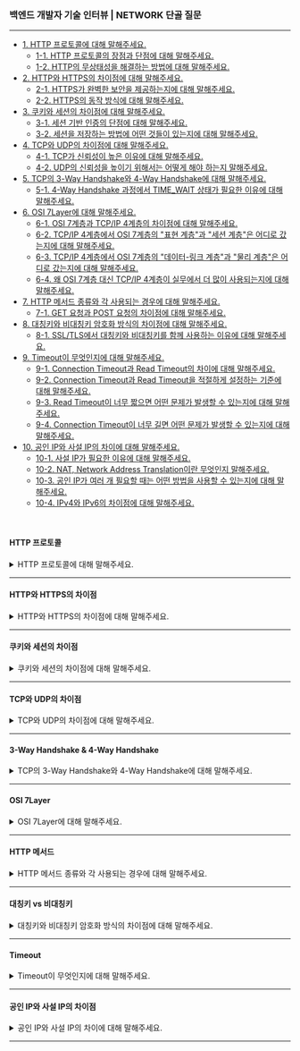 ### 백엔드 개발자 기술 인터뷰 | NETWORK 단골 질문

---

- [1. HTTP 프로토콜에 대해 말해주세요.](#http-프로토콜)
    - [1-1. HTTP 프로토콜의 장점과 단점에 대해 말해주세요.]()
    - [1-2. HTTP의 무상태성을 해결하는 방법에 대해 말해주세요.]()
- [2. HTTP와 HTTPS의 차이점에 대해 말해주세요.](#http와-https의-차이점)
    - [2-1. HTTPS가 완벽한 보안을 제공하는지에 대해 말해주세요.]()
    - [2-2. HTTPS의 동작 방식에 대해 말해주세요.]()
- [3. 쿠키와 세션의 차이점에 대해 말해주세요.](#쿠키와-세션의-차이점)
    - [3-1. 세션 기반 인증의 단점에 대해 말해주세요.]()
    - [3-2. 세션을 저장하는 방법에 어떤 것들이 있는지에 대해 말해주세요.]()
- [4. TCP와 UDP의 차이점에 대해 말해주세요.](#tcp와-udp의-차이점)
    - [4-1. TCP가 신뢰성이 높은 이유에 대해 말해주세요.]()
    - [4-2. UDP의 신뢰성을 높이기 위해서는 어떻게 해야 하는지 말해주세요.]()
- [5. TCP의 3-Way Handshake와 4-Way Handshake에 대해 말해주세요.](#3-way-handshake--4-way-handshake)
    - [5-1. 4-Way Handshake 과정에서 TIME_WAIT 상태가 필요한 이유에 대해 말해주세요.]()
- [6. OSI 7Layer에 대해 말해주세요.](#osi-7layer)
    - [6-1. OSI 7계층과 TCP/IP 4계층의 차이점에 대해 말해주세요.]()
    - [6-2. TCP/IP 4계층에서 OSI 7계층의 "표현 계층"과 "세션 계층"은 어디로 갔는지에 대해 말해주세요.]()
    - [6-3. TCP/IP 4계층에서 OSI 7계층의 "데이터-링크 계층"과 "물리 계층"은 어디로 갔는지에 대해 말해주세요.]()
    - [6-4. 왜 OSI 7계층 대신 TCP/IP 4계층이 실무에서 더 많이 사용되는지에 대해 말해주세요.]()
- [7. HTTP 메서드 종류와 각 사용되는 경우에 대해 말해주세요.](#http-메서드)
    - [7-1. GET 요청과 POST 요청의 차이점에 대해 말해주세요.]()
- [8. 대칭키와 비대칭키 암호화 방식의 차이점에 대해 말해주세요.](#대칭키-vs-비대칭키)
    - [8-1. SSL/TLS에서 대칭키와 비대칭키를 함께 사용하는 이유에 대해 말해주세요.]()
- [9. Timeout이 무엇인지에 대해 말해주세요.](#timeout)
    - [9-1. Connection Timeout과 Read Timeout의 차이에 대해 말해주세요.]()
    - [9-2. Connection Timeout과 Read Timeout을 적절하게 설정하는 기준에 대해 말해주세요.]()
    - [9-3. Read Timeout이 너무 짧으면 어떤 문제가 발생할 수 있는지에 대해 말해주세요.]()
    - [9-4. Connection Timeout이 너무 길면 어떤 문제가 발생할 수 있는지에 대해 말해주세요.]()
- [10. 공인 IP와 사설 IP의 차이에 대해 말해주세요.](#공인-ip와-사설-ip의-차이점)
    - [10-1. 사설 IP가 필요한 이유에 대해 말해주세요.]()
    - [10-2. NAT, Network Address Translation이란 무엇인지 말해주세요.]()
    - [10-3. 공인 IP가 여러 개 필요할 때는 어떤 방법을 사용할 수 있는지에 대해 말해주세요.]()
    - [10-4. IPv4와 IPv6의 차이점에 대해 말해주세요.]()

<br>

#### HTTP 프로토콜

<details>
<summary>HTTP 프로토콜에 대해 말해주세요.</summary>

- HTTP(HyperText Transfer Protocol)는 클라이언트와 서버 간에 HTML 문서를 주고받기 위한 프로토콜로, 주로 웹 브라우저와 웹 서버 간 통신에서 사용된다.
- Stateless(무상태성) 특징을 가지며, 클라이언트의 요청에 대해 서버가 응답을 반환하는 방식으로 동작한다.
    - Stateless(무상태성): HTTP는 이전 요청에 대한 정보를 유지하지 않는다. 즉, 각 요청이 독립적으로 처리된다.
    - Connectionless(비연결성): 서버는 클라이언트의 요청을 처리한 후 연결을 종료한다. 요청할 때마다 새로 연결이 이루어진다.

<details>
<summary>⁉️ HTTP 프로토콜의 장점과 단점에 대해 말해주세요.</summary>

- HTTP 프로토콜 장점:
    - 간단한 설계: 요청과 응답의 단순한 구조 덕분에 개발 및 유지보수가 용이하다.
    - 확장성: 클라이언트와 서버가 독립적이므로 다양한 기기에서 사용할 수 있다.


- HTTP 프로토콜 단점:
    - 상태를 유지하지 않음: 로그인 정보나 세션을 서버가 직접 저장하지 않기 때문에 매번 인증이 필요하다.
    - 보안 문제: HTTP는 평문 데이터를 전송하므로 중간자 공격(MITM) 위험이 존재한다.

</details>

<br>

<details>
<summary>⁉️ HTTP의 무상태성을 해결하는 방법에 대해 말해주세요.</summary>

- 쿠키(Cookie)를 사용하여 클라이언트 측에 상태 정보를 저장한다.
- 세션(Session)을 사용하여 서버 측에서 상태 정보를 저장한다.
- JWT를 사용하여 클라이언트에 토큰을 저장하고 요청 시 인증으로 사용한다.

</details>

</details>

---

#### HTTP와 HTTPS의 차이점

<details>
<summary>HTTP와 HTTPS의 차이점에 대해 말해주세요.</summary>

- HTTP는 평문 데이터 전송으로, 데이터를 암호화하지 않고 전송하기 때문에 제3자가 데이터를 가로채거나 변조할 수 있다.

- HTTPS는 HTTP에 SSL/TLS(보안 계층)를 추가하여 데이터를 암호화하여 보낸다.

<details>
<summary>⁉️ HTTPS가 완벽한 보안을 제공하는지에 대해 말해주세요.</summary>

- HTTPS는 데이터 암호화를 제공하지만 중간자 공격(MITM), 인증서 위조 등의 위험이 존재한다.
- 보안을 강화하려면 HSTS(HTTP Strict Transport Security)를 적용해야 한다.

</details>

<br>

<details>
<summary>⁉️ HTTPS의 동작 방식에 대해 말해주세요.</summary>

1. 클라이언트가 HTTPS 요청을 전송한다.
2. 서버는 SSL/TLS 인증서를 제공한다.
3. 클라이언트가 인증서를 확인하고 공개키로 암호화한다.
4. 서버는 비공개키로 복호화하고 데이터를 전송한다.

</details>

</details>

---

#### 쿠키와 세션의 차이점

<details>
<summary>쿠키와 세션의 차이점에 대해 말해주세요.</summary>

- 쿠키(Cookie)는 사용자 컴퓨터에 저장하는 작은 기록 정보 파일로, HTTP에서 클라이언트의 상태 정보를 PC에 저장했다가 필요 시 정보를 참조하거나 재사용할 수 있다.
- 세션(Session)은 일정 시간 동안 같은 사용자로부터 들어오는 일련의 요구를 하나의 상태로 보고, 그 상태를 유지시키는 기술이다.

> 쿠키는 브라우저 종료 후에도 유지될 수 있지만, 세션은 기본적으로 브라우저를 종료하면 삭제된다.

<details>
<summary>⁉️ 세션 기반 인증의 단점에 대해 말해주세요.</summary>

- 서버가 세션 정보를 저장해야 하므로 사용자 수가 증가하게 될 경우 서버 측의 부하가 발생할 수 있다.
- 쿠키를 탈취하면 세션 하이재킹 위험이 존재한다.

</details>

<br>

<details>
<summary>⁉️ 세션을 저장하는 방법에 어떤 것들이 있는지에 대해 말해주세요.</summary>

- 메모리 세션: 서버의 RAM에 저장하여 속도가 빠르지만 휘발성이라 데이터가 삭제될 수 있다.
- 데이터베이스 세션: 데이터베이스에 저장하여 안정적이지만 속도가 느리다는 단점이 있다.
- Redis OR Memcached: 인메모리 데이터 저장소를 사용하여 속도와 안정성의 균형을 맞출 수 있다.

</details>

</details>

---

#### TCP와 UDP의 차이점

<details>
<summary>TCP와 UDP의 차이점에 대해 말해주세요.</summary>

- TCP는 연결형 서비스로 3-Way handshake 과정을 통해 연결을 설정하여 높은 신뢰성을 보장하지만, 속도가 비교적 느리다는 단점이 있다.
- UDP는 비연결형 서비스로 3-Way handshake를 사용하지 않아 신뢰성이 떨어지지만, 데이터 수신 여부를 확인하지 않아 속도가 빠르다는 장점이 있다.

<details>
<summary>⁉️ TCP가 신뢰성이 높은 이유에 대해 말해주세요.</summary>

- 3-Way handshake 과정을 통해 연결을 설정하고, 패킷 재전송 및 흐름 제어를 수행하기 때문이다.

</details>

<br>

<details>
<summary>⁉️ UDP의 신뢰성을 높이기 위해서는 어떻게 해야 하는지 말해주세요.</summary>

- 응용 계층에서 패킷 손실 복구 메커니즘을 추가해야 한다. 대표적으로 QUIC 프로토콜이 존재한다.

</details>

</details>

---

#### 3-Way Handshake & 4-Way Handshake

<details>
<summary>TCP의 3-Way Handshake와 4-Way Handshake에 대해 말해주세요.</summary>

- TCP는 3-Way Handshake 과정을 통해 연결을 설정하고, 4-Way Handshake 과정을 통해 연결을 해제한다.


- 3-Way Handshake 과정은 TCP 네트워크에서 통신하는 장치가 서로 연결이 잘 되었는지 확인하는 방법이다.
    - 송신자와 수신자는 총 3번에 걸쳐 데이터를 주고 받으며 통신이 가능한 상태인지 확인한다.
- 4-Way Handshake 과정은 TCP 네트워크에서 통신하는 장치의 연결을 해제하는 방법이다.
    - 송신자와 수신자는 총 4번에 걸쳐 데이터를 주고 받으며 연결을 끊는다.

<details>
<summary>⁉️ 4-Way Handshake 과정에서 TIME_WAIT 상태가 필요한 이유에 대해 말해주세요.</summary>

- 지연된 패킷이 네트워크에서 남아있을 가능성이 있기 때문에 이를 방지하기 위해서 TIME_WAIT이 필요하다.

</details>

</details>

---

#### OSI 7Layer

<details>
<summary>OSI 7Layer에 대해 말해주세요.</summary>

- OSI 7계층은 네트워크 통신 과정을 7개의 계층으로 나눈 개념적인 모델이다.
- 각 계층은 독립적으로 동작하며, 상위 계층은 하위 계층의 기능을 기반으로 동작한다.

| 계층  | 계층 이름                       | 역할 및 기능                               |
|-----|-----------------------------|---------------------------------------|
| 7계층 | 응용 계층 (Application Layer)   | 사용자에게 네트워크 서비스 제공 (HTTP, FTP, SMTP 등) |
| 6계층 | 표현 계층 (Presentation Layer)  | 데이터 암호화, 압축, 변환 (JPEG, ASCII, TLS)    |
| 5계층 | 세션 계층 (Session Layer)       | 세션(연결) 생성 및 관리 (로그인 유지, API 세션)       |
| 4계층 | 전송 계층 (Transport Layer)     | 신뢰성 있는 데이터 전송 (TCP, UDP, 포트 번호 사용)    |
| 3계층 | 네트워크 계층 (Network Layer)     | 목적지까지 최적의 경로 설정 (IP, 라우팅)             |
| 2계층 | 데이터 링크 계층 (Data Link Layer) | MAC 주소 기반 데이터 전송, 오류 검출 및 흐름 제어       |
| 1계층 | 물리 계층 (Physical Layer)      | 물리적인 데이터 전송 (비트, 케이블, 리피터)            |

- 7계층 (응용 계층): 사용자와 가장 가까운 계층으로, 사용자가 네트워크를 이용할 수 있도록 인터페이스를 제공하는 역할을 한다.
    - 웹 브라우저(HTTP), 이메일(SMTP), 파일 전송(FTP) 등의 프로토콜이 포함되어 있다.
- 6계층 (표현 계층): 데이터를 암호화, 인코딩, 압축하는 역할을 한다.
    - 서로 다른 형식의 데이터를 변환하여 서로 다른 운영체제 간에도 데이터가 호환되도록 지원한다.
- 5계층 (세션 계층): 클라이언트와 서버 간 세션(연결)을 설정하고 유지하는 역할을 한다.
    - 통신이 중단될 경우 다시 연결할 수 있도록 관리한다.
- 4계층 (전송 계층): 데이터를 목적지까지 신뢰성 있게 전송하는 역할을 한다.
    - TCP(신뢰성 보장)와 UDP(빠른 속도, 신뢰성 낮음) 프로토콜이 대표적이다.
- 3계층 (네트워크 계층): 데이터를 목적지까지 가장 빠른 경로로 전송하는 역할을 한다.
    - IP 주소를 기반으로 라우팅을 수행한다.
- 2계층 (데이터-링크 계층): MAC 주소를 이용해 물리적인 네트워크 환경에서 데이터를 전송하는 역할을 한다.
    - 오류 검출 및 흐름 제어를 수행하여 안정적인 데이터 전송을 보장한다.
- 1계층 (물리 계층): 데이터를 전기 신호, 광신호, 무선 신호로 변환하여 물리적인 매체를 통해 전송하는 역할을 한다.
    - 케이블, 리피터, 허브 같은 물리적 장비가 해당된다.

<details>
<summary>⁉️ OSI 7계층과 TCP/IP 4계층의 차이점에 대해 말해주세요.</summary>

- OSI 7계층은 네트워크 통신을 이론적으로 설명하기 위한 개념적인 모델이고, TCP/IP 4계층은 실제 인터넷에서 동작하는 네트워크 모델이다.
- 즉, TCP/IP 4계층은 OSI 7계층을 실무에 맞게, 현실적으로 필요 없는 계층을 통합하여 단순화한 모델이다.

</details>

<br>

<details>
<summary>⁉️ TCP/IP 4계층에서 OSI 7계층의 "표현 계층"과 "세션 계층"은 어디로 갔는지에 대해 말해주세요.</summary>

- TCP/IP 4계층에서는 표현 계층(데이터 인코딩, 암호화 등)을 HTTP, TLS 등에서 처리하고, 세션 계층(연결 관리)은 TCP 프로토콜이 일부 역할을 수행하여 응용 계층에 통합되었다.

</details>

<br>

<details>
<summary>⁉️ TCP/IP 4계층에서 OSI 7계층의 "데이터-링크 계층"과 "물리 계층"은 어디로 갔는지에 대해 말해주세요.</summary>

- 데이터-링크 계층과 물리 계층은 LAN, Wi-Fi, Ethernet과 같은 물리적인 네트워크 기술을 TCP/IP 4계층의 네트워크 인페이스 계층으로 통합되었다.

</details>

<br>

<details>
<summary>⁉️ 왜 OSI 7계층 대신 TCP/IP 4계층이 실무에서 더 많이 사용되는지에 대해 말해주세요.</summary>

- OSI 7계층은 네트워크 개념을 이해하기 좋은 이론적인 모델이지만, 실제로 인터넷에서 동작하는 TCP/IP 프로토콜들은 4계층 모델에 더 적합하다.
- 특히, 표현 계층과 세션 계층은 따로 분리할 필요 없이 응용 계층에서 처리할 수 있어 OSI 모델보다 TCP/IP 모델이 더 실용적이다.

</details>

</details>

---

#### HTTP 메서드

<details>
<summary>HTTP 메서드 종류와 각 사용되는 경우에 대해 말해주세요.</summary>

- GET 요청은 데이터를 조회할 때 사용한다.
- POST 요청은 요청 데이터를 처리할 때, 보통 데이터를 등록할 때 사용한다.
- PUT 요청은 데이터를 변경할 때 사용하며, 해당 데이터가 없으면 생성한다.
- PATCH 요청은 일부 데이터만 변경할 때 사용한다.
- DELETE 요청은 데이터를 삭제할 때 사용한다.

<details>
<summary>⁉️ GET 요청과 POST 요청의 차이점에 대해 말해주세요.</summary>

- GET 요청은 URL에 데이터를 포함하여 전송하며, 캐싱이 가능하다.
- POST 요청은 데이터를 바디에 포함하여 전송하여, 보안성이 더 높다.

</details>

</details>

---

#### 대칭키 vs 비대칭키

<details>
<summary>대칭키와 비대칭키 암호화 방식의 차이점에 대해 말해주세요.</summary>

- 대킹키는 암호화와 복호화에 같은 암호키를 사용하는 알고리즘으로, 중간에 누군가 암호키를 가로채면 암호화된 정보가 유출될 수 있다.
- 비대칭키는 암호화와 복호화할 때 키를 서로 다른 키로 사용하는 암호화 알고리즘으로, 개인키와 공개키를 쌍으로 이룬 형태이다.

> 대칭키는 암호화 및 복호화 키가 동일하여 속도는 빠르지만 보안에 취약하다. 반면 비대칭키는 공개키 및 개인키로 암호화하여 보안이 강하지만 속도가 느리다.

<details>
<summary>⁉️ SSL/TLS에서 대칭키와 비대칭키를 함께 사용하는 이유에 대해 말해주세요.</summary>

- 비대칭키로 세션키를 교환한 후, 데이터 전송은 속도가 빠른 대칭키로 암호화하기 위해서 함께 사용한다.

</details>

</details>

---

#### Timeout

<details>
<summary>Timeout이 무엇인지에 대해 말해주세요.</summary>

- 서버와 클라이언트가 통신할 때 일정 시간이 지나도 응답이 없으면 연결을 종료하는 것을 의미한다.
- Timeout을 설정하는 이유는 무한정 대기하는 것을 방지하고, 네트워크 및 시스템 자원을 효율적으로 관리하기 위함이다.

<details>
<summary>⁉️ Connection Timeout과 Read Timeout의 차이에 대해 말해주세요.</summary>

- Connection Timeout은 클라이언트가 서버에 연결을 시도할 때, 일정 시간이 지나도 연결이 성립되지 않으면 발생하는 타임아웃이다.
- 즉, 서버와의 연결을 수립하는 과정에서 일정 시간이 지나도 응답이 없으면 연결을 포기하는 것이다.
    - 서버가 다운되었거나, 방화벽 설정으로 인해 접근이 차단된 경우
    - 서버가 과부하 상태라 새로운 연결을 수락하지 못하는 경우
    - 네트워크 상태가 불안정하여 클라이언트와 서버 간 연결이 이루어지지 않는 경우


- Read Timeout은 클라이언트가 서버와의 연결을 성공적으로 수립했지만, 서버가 응답을 주지 않으면 일정 시간 후 연결을 종료하는 타임아웃이다.
- 즉, 서버에 요청을 보냈지만, 서버가 데이터를 반환하는 데 너무 오래 걸리면 발생하는 타임아웃이다.
    - 서버의 로직 수행 시간이 길어 클라이언트가 대기 시간이 초과된 경우
    - 데이터베이스 쿼리가 오래 걸려 응답이 지연된 경우
    - 서버 내에서 무한 루프 또는 대기 상태가 발생하여 응답을 보내지 않는 경우

</details>

<br>

<details>
<summary>⁉️ Connection Timeout과 Read Timeout을 적절하게 설정하는 기준에 대해 말해주세요.</summary>

- Connection Timeout은 네트워크 연결 지연이 발생할 가능성이 있는 경우 짧게 설정한다.
    - 무한정 대기하는 것을 방지하여 서버 리소스를 절약한다.
- Read Timeout은 서버의 응답 속도를 고려하여 적절한 시간을 설정한다.
    - 비효율적인 대기를 방지하고, 응답이 늦은 경우 적절한 오류 처리를 수행한다.

</details>

<br>

<details>
<summary>⁉️ Read Timeout이 너무 짧으면 어떤 문제가 발생할 수 있는지에 대해 말해주세요.</summary>

- 서버에서 응답을 생성하는 데 시간이 걸리는 경우, 클라이언트가 너무 빨리 연결을 종료하여 불완전한 데이터 전송이 발생할 수 있다.
- 반대로 너무 길게 설정하면 클라이언트가 오랜 시간 대기하여 UX가 저하된다.

</details>

<br>

<details>
<summary>⁉️ Connection Timeout이 너무 길면 어떤 문제가 발생할 수 있는지에 대해 말해주세요.</summary>

- 클라이언트가 서버에 연결할 수 없는 상황에서도 오랜 시간 대기하여 리소스 낭비가 발생할 수 있다.
- 과부하가 걸린 서버는 빠르게 실패 요청을 감지하고 새로운 연결을 받을 수 있어야 한다.

</details>

</details>


---

#### 공인 IP와 사설 IP의 차이점

<details>
<summary>공인 IP와 사설 IP의 차이에 대해 말해주세요.</summary>

- 공인 IP (Public IP)는 ISP(인터넷 서비스 제공자)가 부여하는 전 세계적으로 유일한 IP 주소이다.
    - 인터넷에 직접 연결할 수 있으며 웹사이트, 클라우드 서버, 이메일 서버 등과 같은 외부에서 접근 가능한 서비스에 사용된다.

- 사설 IP (Private IP)는 기업, 학교, 가정 내에서 사용하는 내부 네트워크용 IP 주소이다.
    - 인터넷에 직접 연결할 수 없으며, 공인 IP를 통해 인터넷에 접속할 수 있으며 사설 네트워크(가정용 Wi-Fi, 회사 네트워크 등)에서 사용된다.

<details>
<summary>⁉️ 사설 IP가 필요한 이유에 대해 말해주세요.</summary>

- IPv4 주소 공간이 한정되어 있기 때문에, 공인 IP 주소를 모든 장치에 할당하는 것은 불가능하다.
- 사설 IP를 사용하면 하나의 공인 IP를 통해 여러 장치가 인터넷에 연결이 가능해진다. (NAT 사용).

</details>

<br>

<details>
<summary>⁉️ NAT, Network Address Translation이란 무엇인지 말해주세요.</summary>

- NAT는 사설 IP를 공인 IP로 변환하여 인터넷에 연결하는 기술이다.
- 라우터(공유기)가 내부 네트워크에서 할당된 사설 IP를 공인 IP로 변환하여 데이터를 송수신한다.
- 하나의 공인 IP만으로도 여러 장치가 인터넷을 사용할 수 있게 해준다.

</details>

<br>

<details>
<summary>⁉️ 공인 IP가 여러 개 필요할 때는 어떤 방법을 사용할 수 있는지에 대해 말해주세요.</summary>

- ISP(인터넷 서비스 제공자)에 추가 공인 IP를 요청하여 할당받을 수 있다.
- 또는 클라우드 서비스(AWS, GCP)에서 Elastic IP를 이용하여 여러 개의 공인 IP를 사용할 수 있다.

</details>

<br>

<details>
<summary>⁉️ IPv4와 IPv6의 차이점에 대해 말해주세요.</summary>

- IPv4는 32Bit 주소 체계를 사용하여 최대 약 43억 개의 주소를 제공한다.
- IPv6는 128Bit 주소 체계를 사용하여 사실상 무한대의 주소 제공이 가능하다.

> IPv6는 NAT 없이도 각 장치가 고유한 공인 IP를 가질 수 있다.

</details>

</details>

---
